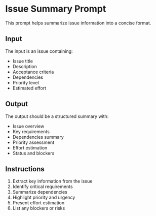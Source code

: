 # Issue Summary Prompt

This prompt helps summarize issue information into a concise format.

## Input
The input is an issue containing:
- Issue title
- Description
- Acceptance criteria
- Dependencies
- Priority level
- Estimated effort

## Output
The output should be a structured summary with:
- Issue overview
- Key requirements
- Dependencies summary
- Priority assessment
- Effort estimation
- Status and blockers

## Instructions
1. Extract key information from the issue
2. Identify critical requirements
3. Summarize dependencies
4. Highlight priority and urgency
5. Present effort estimation
6. List any blockers or risks 